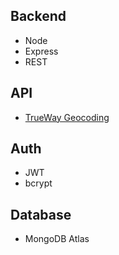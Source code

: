 ## Backend
- Node
- Express
- REST

## API
- [TrueWay Geocoding](https://rapidapi.com/trueway/api/trueway-geocoding/)

## Auth
- JWT
- bcrypt

## Database
- MongoDB Atlas




